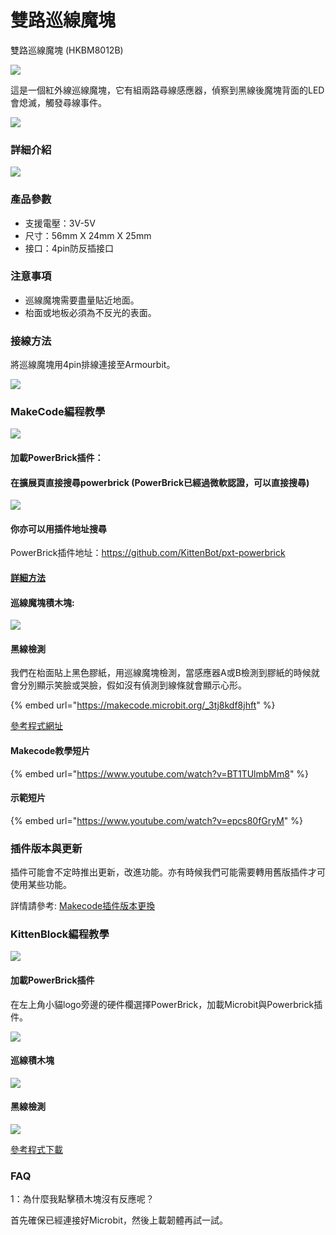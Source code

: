 # 雙路巡線魔塊

雙路巡線魔塊 (HKBM8012B)

![](https://kittenbothk.readthedocs.io/en/latest/\_images/07\_03.png)

這是一個紅外線巡線魔塊，它有組兩路尋線感應器，偵察到黑線後魔塊背面的LED會熄滅，觸發尋線事件。

![](https://kittenbothk.readthedocs.io/en/latest/\_images/IMG\_2570.GIF)

### 詳細介紹

![](https://kittenbothk.readthedocs.io/en/latest/\_images/07\_01.png)

### 產品參數

* 支援電壓：3V-5V
* 尺寸：56mm X 24mm X 25mm
* 接口：4pin防反插接口

### 注意事項

* 巡線魔塊需要盡量貼近地面。
* 枱面或地板必須為不反光的表面。

### 接線方法

將巡線魔塊用4pin排線連接至Armourbit。

![](https://kittenbothk.readthedocs.io/en/latest/\_images/linefollow\_wire.png)

### MakeCode編程教學

![](https://kittenbothk.readthedocs.io/en/latest/\_images/mcbanner13.png)

#### 加載PowerBrick插件：

#### 在擴展頁直接搜尋powerbrick (PowerBrick已經過微軟認證，可以直接搜尋)

![](https://kittenbothk.readthedocs.io/en/latest/\_images/powerbrick\_search.png)

#### 你亦可以用插件地址搜尋

PowerBrick插件地址：https://github.com/KittenBot/pxt-powerbrick

#### [詳細方法](../../makecode/kittenbotandmakecode.md)

#### 巡線魔塊積木塊:

![](https://kittenbothk.readthedocs.io/en/latest/\_images/linefollowblocks.png)

#### 黑線檢測

我們在枱面貼上黑色膠紙，用巡線魔塊檢測，當感應器A或B檢測到膠紙的時候就會分別顯示笑臉或哭臉，假如沒有偵測到線條就會顯示心形。

{% embed url="https://makecode.microbit.org/_3tj8kdf8jhft" %}

[參考程式網址](https://makecode.microbit.org/\_3tj8kdf8jhft)

#### Makecode教學短片

{% embed url="https://www.youtube.com/watch?v=BT1TUlmbMm8" %}

#### 示範短片

{% embed url="https://www.youtube.com/watch?v=epcs80fGryM" %}

### 插件版本與更新

插件可能會不定時推出更新，改進功能。亦有時候我們可能需要轉用舊版插件才可使用某些功能。

詳情請參考: [Makecode插件版本更換](../../makecode/makecodeextupdate.md)

### KittenBlock編程教學

![](https://kittenbothk.readthedocs.io/en/latest/\_images/kbbanner7.png)

#### 加載PowerBrick插件

在左上角小貓logo旁邊的硬件欄選擇PowerBrick，加載Microbit與Powerbrick插件。

![](https://kittenbothk.readthedocs.io/en/latest/\_images/addextension1.png)

#### 巡線積木塊

![](https://kittenbothk.readthedocs.io/en/latest/\_images/kblinetraceblocks.png)

#### 黑線檢測

![](https://kittenbothk.readthedocs.io/en/latest/\_images/kblinetrace.png)

[參考程式下載](https://bit.ly/PowberbrickM5\_01sb3)

### FAQ

1：為什麼我點擊積木塊沒有反應呢？

首先確保已經連接好Microbit，然後上載韌體再試一試。
